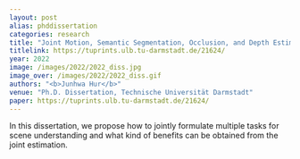 ```yaml
---
layout: post
alias: phddissertation
categories: research
title: "Joint Motion, Semantic Segmentation, Occlusion, and Depth Estimation"
titlelink: https://tuprints.ulb.tu-darmstadt.de/21624/
year: 2022
image: /images/2022/2022_diss.jpg
image_over: /images/2022/2022_diss.gif
authors: "<b>Junhwa Hur</b>"
venue: "Ph.D. Dissertation, Technische Universität Darmstadt"
paper: https://tuprints.ulb.tu-darmstadt.de/21624/
---
```


In this dissertation, we propose how to jointly formulate multiple tasks for scene understanding and what kind of benefits can be obtained from the joint estimation.